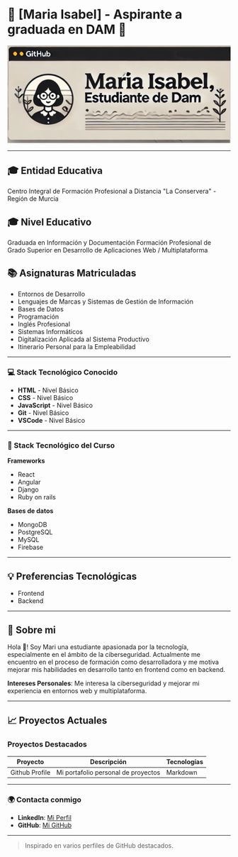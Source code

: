 # 💼 [Maria Isabel] - Aspirante a graduada en DAM 🚀

![Banner](https://github.com/MsC254/MsC254/blob/main/mariaisabel.png) 

---

## 🎓 Entidad Educativa

Centro Integral de Formación Profesional a Distancia "La Conservera" - Región de Murcia

## 🎓 Nivel Educativo

Graduada en Información y Documentación
Formación Profesional de Grado Superior en Desarrollo de Aplicaciones Web / Multiplataforma

## 📚 Asignaturas Matriculadas

- Entornos de Desarrollo
- Lenguajes de Marcas y Sistemas de Gestión de Información
- Bases de Datos
- Programación
- Inglés Profesional
- Sistemas Informáticos
- Digitalización Aplicada al Sistema Productivo
- Itinerario Personal para la Empleabilidad

---

### 💻 Stack Tecnológico Conocido

- **HTML** - Nivel Básico
- **CSS** - Nivel Básico
- **JavaScript** - Nivel Básico
- **Git** - Nivel Básico
- **VSCode** - Nivel Básico

---

### 🔧 Stack Tecnológico del Curso

**Frameworks**  
- React  
- Angular
- Django
- Ruby on rails

**Bases de datos**  
- MongoDB
- PostgreSQL
- MySQL
- Firebase
---

## 💡 Preferencias Tecnológicas

- Frontend
- Backend

---

## 🌱 Sobre mi

Hola 👋! Soy Mari una estudiante apasionada por la tecnología, especialmente en el ámbito de la ciberseguridad. Actualmente me encuentro en el proceso de formación como desarrolladora y me motiva mejorar mis habilidades en desarrollo tanto en frontend como en backend.

**Intereses Personales**: Me interesa la ciberseguridad y mejorar mi experiencia en entornos web y multiplataforma.

---

## 📈 Proyectos Actuales

### Proyectos Destacados

| Proyecto       | Descripción                         | Tecnologías      |
| -------------- | ----------------------------------- | ---------------- |
| Github Profile | Mi portafolio personal de proyectos | Markdown         |
 

---

### 🌍 Contacta conmigo

- **LinkedIn**: [Mi Perfil](https://es.linkedin.com/in/mar%C3%ADa-isabel-s%C3%A1nchez-contreras-47816b63)
- **GitHub**: [Mi GitHub](https://github.com/MsC254)

---

> Inspirado en varios perfiles de GitHub destacados.

